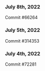 ### July 8th, 2022

Commit #66264

### July 5th, 2022

Commit #314353


### July 4th, 2022

Commit #72281

